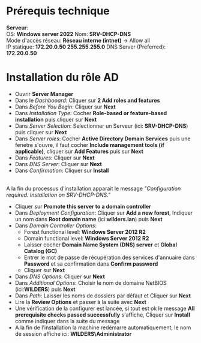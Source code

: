 # Prérequis technique

**Serveur**:  
OS: **Windows server 2022** 
Nom: **SRV-DHCP-DNS**  
Mode d'accès réseau: **Réseau interne (intnet)** -> Allow all  
IP statique: **172.20.0.50 255.255.255.0** 
DNS Server (Preferred): **172.20.0.50**

# Installation du rôle AD

- Ouvrir **Server Manager**
- Dans le _Dashbooard_: Cliquer sur **2 Add roles and features**
- Dans _Before You Begin_: Cliquer sur **Next**
- Dans _Installation Type_: Cocher **Role-based or feature-based installation** puis cliquer sur **Next**
- Dans _Server Selection_: Selectionner un Serveur (ici: **SRV-DHCP-DNS**) puis cliquer sur **Next**
- Dans _Server roles_: Cocher **Active Directory Domain Services** puis une fenetre s'ouvre, il faut cocher **Include management tools (if applicable)**, cliquer sur **Add Features** puis sur **Next**
- Dans _Features_: Cliquer sur **Next**
- Dans _DNS Server_: Cliquer sur **Next**
- Dans _Confirmation_: Cliquer sur **Install**  
  
\
A la fin du processus d'installation apparait le message _"Configuration required. Installation on SRV-DHCP-DNS."_
- Cliquer sur **Promote this server to a domain controller**
- Dans _Deployment Configuration_: Cliquer sur **Add a new forest**, Indiquer un nom dans **Root domain name** (ici:**wilders.lan**) puis **Next**
- Dans _Domain Controller Options_:
	- Forest functional level: **Windows Server 2012 R2**
	- Domain functional level: **Windows Server 2012 R2**
	- Laisser cocher **Domain Name System (DNS) server** et **Global Catalog (GC)**
	- Entrer le mot de passe de récupération des services d'annuaire dans **Password** et sa confirmation dans **Confirm password**
	- Cliquer sur **Next**
- Dans _DNS Options_: Cliquer sur **Next**
- Dans _Additional Options_: Choisir le nom de domaine NetBIOS (ici:**WILDERS**) puis **Next**
- Dans _Path_: Laisser les noms de dossiers par défaut et Cliquer sur **Next**
- Lire la **Review Options** et passer à la suite avec **Next**
- Une vérification de la configurer est lancée, si tout est ok le message **All prerequisite checks passed successfully** s'affiche, Cliquer sur **Install** comme indiquer dans la suite du message
- A la fin de l'installation la machine redémarre automatiquement, le nom de session affiche ici: **WILDERS\Administrator**

